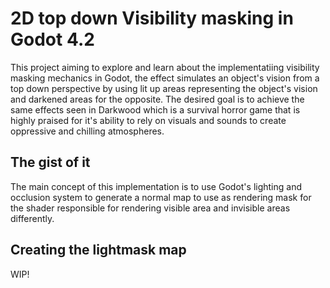# 2D top down Visibility masking in Godot 4.2
This project aiming to explore and learn about the implementatiing visibility masking mechanics in Godot, the effect simulates an object's vision from a top down perspective by using lit up areas representing the object's vision and darkened areas for the opposite. The desired goal is to achieve the same effects seen in Darkwood which is a survival horror game that is highly praised for it's ability to rely on visuals and sounds to create oppressive and chilling atmospheres.

## The gist of it
The main concept of this implementation is to use Godot's lighting and occlusion system to generate a normal map to use as rendering mask for the shader responsible for rendering visible area and invisible areas differently.

## Creating the lightmask map
WIP!
